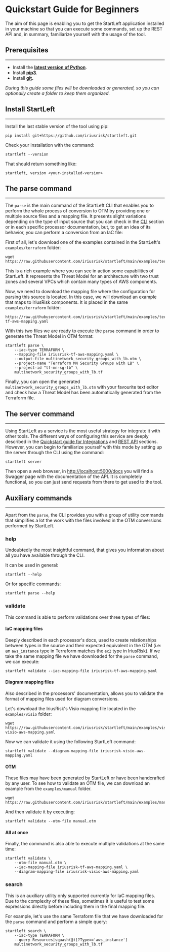 # Quickstart Guide for Beginners
The aim of this page is enabling you to get the StartLeft application installed in your machine so that you can execute
some commands, set up the REST API and, in summary, familiarize yourself with the usage of the tool.

## Prerequisites

---
* Install the **[latest version of Python](https://www.python.org/downloads/)**.
* Install **[pip3](https://pip.pypa.io/en/stable/installation/)**.
* Install **[git](https://git-scm.com/book/en/v2/Getting-Started-Installing-Git).**

*During this guide some files will be downloaded or generated, so you can optionally create a folder to keep them
organized.*

## Install StartLeft

---
Install the last stable version of the tool using pip:
```shell
pip install git+https://github.com/iriusrisk/startleft.git
```

Check your installation with the command:
```shell
startleft --version
```

That should return something like:
```shell
startleft, version <your-installed-version>
```

## The parse command

---
The `parse` is the main command of the StartLeft CLI that enables you to perform the whole process of conversion
to OTM by providing one or multiple source files and a mapping file. It presents slight variations depending on the type 
of input source that you can check in the [CLI](usage/Command-Line-Interface.md) section or in each specific processor 
documentation, but, to get an idea of its behavior, you can perform a conversion from an IaC file:

First of all, let's download one of the examples contained in the StartLeft's `examples/terraform` folder:

```shell
wget https://raw.githubusercontent.com/iriusrisk/startleft/main/examples/terraform/multinetwork_security_groups_with_lb.tf
```

This is a rich example where you can see in action some capabilities of StartLeft. It represents the Threat 
Model for
an architecture with two trust zones and several VPCs which contain many types of AWS components.

Now, we need to download the mapping file where the configuration for parsing this source is located. In this case, 
we will download an example that maps to IriusRisk components. It is placed in the same `examples/terraform` folder:

```shell
https://raw.githubusercontent.com/iriusrisk/startleft/main/examples/terraform/iriusrisk-tf-aws-mapping.yaml
```

With this two files we are ready to execute the `parse` command in order to generate the Threat Model in OTM format:
```shell
startleft parse \
	--iac-type TERRAFORM \
	--mapping-file iriusrisk-tf-aws-mapping.yaml \
	--output-file multinetwork_security_groups_with_lb.otm \
	--project-name "Terraform MN Security Groups with LB" \
	--project-id "tf-mn-sg-lb" \
	multinetwork_security_groups_with_lb.tf
```

Finally, you can open the generated `multinetwork_security_groups_with_lb.otm` with your favourite text editor and check 
how a Threat Model has been automatically generated from the Terraform file. 

## The server command

---
Using StartLeft as a service is the most useful strategy for integrate it with other tools. The different ways of 
configuring this service are deeply described in the [Quickstart guide for Integrations](integration/Quickstart-Guide-for-Integrations.md) 
and [REST API](usage/REST-API.md) sections. However, you can begin to familiarize yourself with this mode by setting up the server 
through the CLI using the command:
```shell
startleft server
```
Then open a web browser, in [http://localhost:5000/docs](http://localhost:5000/docs) you will find a Swagger page with the documentation of the API.
It is completely functional, so you can just send requests from there to get used to the tool. 

## Auxiliary commands

---
Apart from the `parse`, the CLI provides you with a group of utility commands that simplifies a lot the work with the 
files involved in the OTM conversions performed by StartLeft.

### help
Undoubtedly the most insightful command, that gives you information about all you have available through the CLI.

It can be used in general:
```shell
startleft --help
```
Or for specific commands:
```shell
startleft parse --help
```

### validate
This command is able to perform validations over three types of files:
#### **IaC mapping files**
Deeply described in each processor's docs, used to create relationships between types in the source
and their expected equivalent in the OTM (i.e: an `aws_instance` type in Terraform matches the `ec2` type in IriusRisk).
If we take the same mapping file we have downloaded for the `parse` command, we can execute:
```shell
startleft validate --iac-mapping-file iriusrisk-tf-aws-mapping.yaml
```

#### **Diagram mapping files**
Also described in the processors' documentation, allows you to validate the format of mapping
files used for diagram conversions. 
    
Let's download the IriusRisk's Visio mapping file located in the `examples/visio` folder:
```shell
wget https://raw.githubusercontent.com/iriusrisk/startleft/main/examples/visio/iriusrisk-visio-aws-mapping.yaml
```
Now we can validate it using the following StartLeft command:
```shell
startleft validate --diagram-mapping-file iriusrisk-visio-aws-mapping.yaml
```

#### **OTM** 
These files may have been generated by StartLeft or have been handcrafted by any user. To see how to validate 
an OTM file, we can download an example from the `examples/manual` folder.
```shell
wget https://raw.githubusercontent.com/iriusrisk/startleft/main/examples/manual/manual.otm
```

And then validate it by executing:
```shell
startleft validate --otm-file manual.otm
```

#### All at once
Finally, the command is also able to execute multiple validations at the same time:
```shell
startleft validate \
    --otm-file manual.otm \
    --iac-mapping-file iriusrisk-tf-aws-mapping.yaml \
    --diagram-mapping-file iriusrisk-visio-aws-mapping.yaml
```

### search
This is an auxiliary utility only supported currently for IaC mapping files. Due to the complexity of these files, 
sometimes it is useful to test some expressions directly before including them in the final mapping file. 

For example, let's use the same Terraform file that we have downloaded for the `parse` command and perform a simple query:

```shell
startleft search \
    --iac-type TERRAFORM \
    --query Resources|squash(@)[?Type=='aws_instance']
    multinetwork_security_groups_with_lb.tf
```


